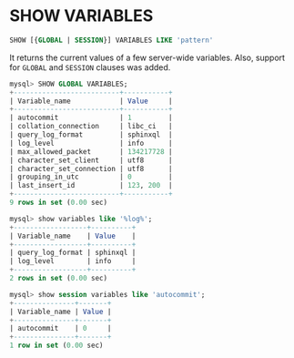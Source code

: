 # SHOW VARIABLES

```sql
SHOW [{GLOBAL | SESSION}] VARIABLES LIKE 'pattern'
```

It returns the current values of a few server-wide variables. Also, support for `GLOBAL` and `SESSION` clauses was added.

```sql
mysql> SHOW GLOBAL VARIABLES;
+--------------------------+-----------+
| Variable_name            | Value     |
+--------------------------+-----------+
| autocommit               | 1         |
| collation_connection     | libc_ci   |
| query_log_format         | sphinxql  |
| log_level                | info      |
| max_allowed_packet       | 134217728 |
| character_set_client     | utf8      |
| character_set_connection | utf8      |
| grouping_in_utc          | 0         |
| last_insert_id           | 123, 200  |
+--------------------------+-----------+
9 rows in set (0.00 sec)
```

```sql
mysql> show variables like '%log%';
+------------------+----------+
| Variable_name    | Value    |
+------------------+----------+
| query_log_format | sphinxql |
| log_level        | info     |
+------------------+----------+
2 rows in set (0.00 sec)
```

```sql
mysql> show session variables like 'autocommit';
+---------------+-------+
| Variable_name | Value |
+---------------+-------+
| autocommit    | 0     |
+---------------+-------+
1 row in set (0.00 sec)
```
<!-- proofread -->

